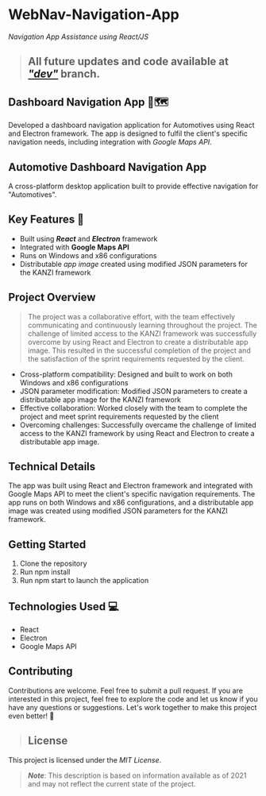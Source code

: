 # WebNav-Navigation-App

*Navigation App Assistance using React/JS*

> ## All future updates and code available at **_["dev"](https://github.com/SushankSharma/WebNav-Navigation-App/tree/dev)_** branch.

## Dashboard Navigation App 🚚🗺️
Developed a dashboard navigation application for Automotives using React and Electron framework. The app is designed to fulfil the client's specific navigation needs, including integration with _Google Maps API_.

## Automotive Dashboard Navigation App

A cross-platform desktop application built to provide effective navigation for "Automotives". 

## Key Features 🔑
- Built using ***React*** and ***Electron*** framework
- Integrated with ****Google Maps API****
- Runs on Windows and x86 configurations
- Distributable *app image* created using modified JSON parameters for the KANZI framework

## Project Overview
> The project was a collaborative effort, with the team effectively communicating and continuously learning throughout the project. The challenge of limited access to the KANZI framework was successfully overcome by using React and Electron to create a distributable app image. This resulted in the successful completion of the project and the satisfaction of the sprint requirements requested by the client.
- Cross-platform compatibility: Designed and built to work on both Windows and x86 configurations
- JSON parameter modification: Modified JSON parameters to create a distributable app image for the KANZI framework
- Effective collaboration: Worked closely with the team to complete the project and meet sprint requirements requested by the client
- Overcoming challenges: Successfully overcame the challenge of limited access to the KANZI framework by using React and Electron to create a distributable app image.

## Technical Details
The app was built using React and Electron framework and integrated with Google Maps API to meet the client's specific navigation requirements. The app runs on both Windows and x86 configurations, and a distributable app image was created using modified JSON parameters for the KANZI framework.

## Getting Started
1. Clone the repository
2. Run npm install
3. Run npm start to launch the application

## Technologies Used 💻
- React
- Electron
- Google Maps API

## Contributing
Contributions are welcome. Feel free to submit a pull request.
If you are interested in this project, feel free to explore the code and let us know if you have any questions or suggestions. Let's work together to make this project even better! 🤝

>## License
This project is licensed under the *MIT License*.

> **_Note_**: This description is based on information available as of 2021 and may not reflect the current state of the project.

